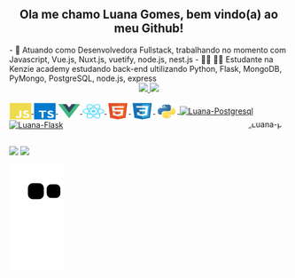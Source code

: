 <div align="center">

## Ola me chamo Luana Gomes, bem vindo(a) ao meu Github!
</div>
- 🤖 Atuando como Desenvolvedora Fullstack, trabalhando no momento com Javascript, Vue.js, Nuxt.js, vuetify, node.js, nest.js
- 👩‍🎓 👩‍🎓 Estudante na Kenzie academy estudando back-end ultilizando Python, Flask, MongoDB, PyMongo, PostgreSQL, node.js, express
<div align="center">
  <a href="https://github.com/luanagomesz">
    <img height="180em" src="https://github-readme-stats.vercel.app/api?username=luanagomesz&show_icons=true&theme=blueberry&include_all_commits=true&count_private=true"/>
  <img height="180em" src="https://github-readme-stats.vercel.app/api/top-langs/?username=luanagomesz&layout=compact&langs_count=7&theme=blueberry"/>
</div>
<div style="display: inline_block"><br>
  <img align="center" alt="Rafa-Js" height="30" width="40" src="https://raw.githubusercontent.com/devicons/devicon/master/icons/javascript/javascript-plain.svg">
  <img align="center" alt="Luana-Ts" height="30" width="40" src="https://raw.githubusercontent.com/devicons/devicon/master/icons/typescript/typescript-plain.svg">
   <img align="center" alt="Luana-Vue" height="30" width="40" src="https://raw.githubusercontent.com/devicons/devicon/master/icons/vuejs/vuejs-original.svg">
  <img align="center" alt="Luana-React" height="30" width="40" src="https://raw.githubusercontent.com/devicons/devicon/master/icons/react/react-original.svg">
  <img align="center" alt="Luana-HTML" height="30" width="40" src="https://raw.githubusercontent.com/devicons/devicon/master/icons/html5/html5-original.svg">
  <img align="center" alt="Luana-CSS" height="30" width="40" src="https://raw.githubusercontent.com/devicons/devicon/master/icons/css3/css3-original.svg">
  <img align="center" alt="Luana-Python" height="30" width="40" src="https://raw.githubusercontent.com/devicons/devicon/master/icons/python/python-original.svg">
  <img align="center" alt="Luana-Postgresql" height="30" width="40" src="https://cdn.jsdelivr.net/gh/devicons/devicon/icons/postgresql/postgresql-plain-wordmark.svg">
  <img align="center" alt="Luana-Flask" height="30" width="40" src="https://cdn.jsdelivr.net/gh/devicons/devicon/icons/flask/flask-original-wordmark.svg">

  <img align="right" alt="Luana-pic" height="150" style="border-radius:50px;" src="https://i.ibb.co/CzjPrmy/download20220302224042.png">
</div>
  
  ##
 
<div> 
  <a href = "mailto:luanazangrandi@gmail.com"><img src="https://img.shields.io/badge/-Gmail-%23333?style=for-the-badge&logo=gmail&logoColor=white" target="_blank"></a>
  <a href="https://www.linkedin.com/in/luana-gomesz/" target="_blank"><img src="https://img.shields.io/badge/-LinkedIn-%230077B5?style=for-the-badge&logo=linkedin&logoColor=white" target="_blank"></a> 
 
  ![Snake animation](https://github.com/rafaballerini/rafaballerini/blob/output/github-contribution-grid-snake.svg)
 
</div>
